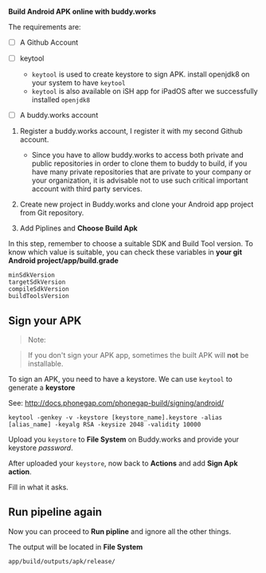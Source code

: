 **Build Android APK online with buddy.works**


The requirements are:

 - [ ] A Github Account
 - [ ] keytool 
     + `keytool` is used to create keystore to sign APK. install openjdk8 on your system to have `keytool`
     + `keytool` is also available on iSH app for iPadOS after we successfully installed `openjdk8`
 - [ ] A buddy.works account


1. Register a buddy.works account, I register it with my second Github account.

    + Since you have to allow buddy.works to access both private and public repositories in order to clone them to buddy to build, if you have many private repositories that are private to your company or your organization, it is advisable not to use such critical important account with third party services.

2. Create new project in Buddy.works and clone your Android app project from Git repository.
3. Add Piplines and **Choose Build Apk**

In this step, remember to choose a suitable SDK and Build Tool version. To know which value is suitable, you can check these variables in **your git Android project/app/build.grade**

    minSdkVersion
    targetSdkVersion
    compileSdkVersion
    buildToolsVersion

## Sign your APK

> Note:

> If you don't sign your APK app, sometimes the built APK will **not** be installable.

To sign an APK, you need to have a keystore. We can use `keytool` to generate a **keystore**

See: http://docs.phonegap.com/phonegap-build/signing/android/

    keytool -genkey -v -keystore [keystore_name].keystore -alias [alias_name] -keyalg RSA -keysize 2048 -validity 10000



Upload you `keystore` to **File System** on Buddy.works and provide your keystore *password*.


After uploaded your `keystore`, now back to **Actions** and add **Sign Apk action**.

Fill in what it asks.

## Run pipeline again

Now you can proceed to **Run pipline** and ignore all the other things.

The output will be located in **File System** 

```
app/build/outputs/apk/release/
```



